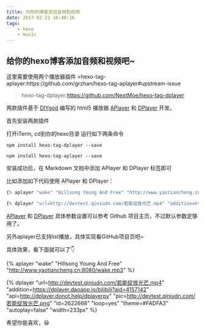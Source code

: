 ```yaml
---
title: 为你的博客添加音频和视频
date: 2017-02-22 16:40:16
tags:
    - hexo
    - music
---
```


<h2>给你的hexo博客添加音频和视频吧~</h2>
这里需要使用两个播放器插件
>hexo-tag-aplayer:https://github.com/grzhan/hexo-tag-aplayer#upstream-issue

>hexo-tag-dplayer:https://github.com/NextMoe/hexo-tag-dplayer

两款插件基于 [DIYgod](https://github.com/DIYgod) 编写的 html5 播放器 [APlayer](https://github.com/grzhan/hexo-tag-aplayer#upstream-issue) 和 [DPlayer](https://github.com/NextMoe/hexo-tag-dplayer) 开发。

首先安装两款插件

打开iTerm, cd到你的hexo目录
运行如下两条命令

```shell
npm install hexo-tag-dplayer --save

npm install hexo-tag-aplayer --save
```

安装成功后，在 Markdown 文档中添加 APlayer 和 DPlayer 标签即可

比如添加如下代码使用 APlayer 和 DPlayer：

```JavaScript
{% aplayer "wake" "Hillsong Young And Free" "http://www.yaotiancheng.cn:8080/wake.mp3" "autoplay" %}

{% dplayer "url=http://devtest.qiniudn.com/若能绽放光芒.mp4" "addition=https://dplayer.daoapp.io/bilibili?aid=4157142" "api=http://dplayer.donot.help/dplayerpy" "pic=http://devtest.qiniudn.com/若能绽放光芒.png" "id=2622668" "loop=yes" "theme=#FADFA3" "autoplay=false" "width=233px" %}

```

[APlayer](https://github.com/grzhan/hexo-tag-aplayer#upstream-issue) 和 [DPlayer](https://github.com/NextMoe/hexo-tag-dplayer) 具体参数设置可以参考 Github 项目主页，不过默认参数足够用了。

另外aplayer已支持list播放，具体实现看GitHub项目页吧~

具体效果，看下面就可以了👇

{% aplayer "wake" "Hillsong Young And Free" "http://www.yaotiancheng.cn:8080/wake.mp3" %}

{% dplayer "url=http://devtest.qiniudn.com/若能绽放光芒.mp4" "addition=https://dplayer.daoapp.io/bilibili?aid=4157142" "api=http://dplayer.donot.help/dplayerpy" "pic=http://devtest.qiniudn.com/若能绽放光芒.png" "id=2622668" "loop=yes" "theme=#FADFA3" "autoplay=false" "width=233px" %}


希望你能喜欢，😆

